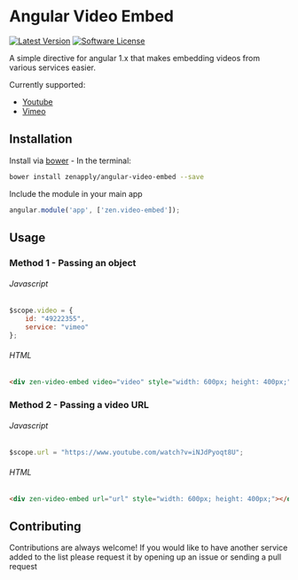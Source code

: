 # Angular Video Embed
[![Latest Version](https://img.shields.io/github/release/zenapply/angular-video-embed.svg?style=flat-square)](https://github.com/zenapply/angular-video-embed/releases)
[![Software License](https://img.shields.io/badge/license-MIT-brightgreen.svg?style=flat-square)](LICENSE.md)

A simple directive for angular 1.x that makes embedding videos from various services easier.

Currently supported:
- [Youtube](http://youtube.com/)
- [Vimeo](http://vimeo.com/)

## Installation

Install via [bower](https://bower.io/) - In the terminal:
```bash
bower install zenapply/angular-video-embed --save
```

Include the module in your main app
```js
angular.module('app', ['zen.video-embed']);
```

## Usage
### Method 1 - Passing an object
###### Javascript
```js
$scope.video = {
	id: "49222355",
	service: "vimeo"
};
```

###### HTML
```html
<div zen-video-embed video="video" style="width: 600px; height: 400px;"></div>
```

### Method 2 - Passing a video URL
###### Javascript
```js
$scope.url = "https://www.youtube.com/watch?v=iNJdPyoqt8U";
```

###### HTML
```html
<div zen-video-embed url="url" style="width: 600px; height: 400px;"></div>
```

## Contributing
Contributions are always welcome!
If you would like to have another service added to the list please request it by opening up an issue or sending a pull request
